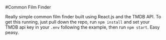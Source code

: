 #Common Film Finder

Really simple common film finder built using React.js and the TMDB API. To get this running, just pull down the repo, run `npm install` and set your TMDB api key in your `.env` following the example, then run `npm start`. Easy peasy.